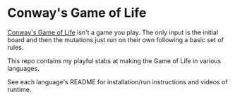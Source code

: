 # Conway's Game of Life

[Conway's Game of Life][wiki] isn't a game you play. The only input is the initial board
and then the mutations just run on their own following a basic set of rules.

This repo contains my playful stabs at making the Game of Life in various languages.

See each language's README for installation/run instructions and videos of runtime.

  [wiki]: http://en.wikipedia.org/wiki/Conway%27s_Game_of_Life "Game of Life on Wikipedia"
